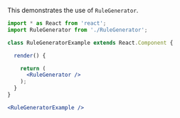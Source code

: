 This demonstrates the use of `RuleGenerator`.

```jsx
import * as React from 'react';
import RuleGenerator from './RuleGenerator';

class RuleGeneratorExample extends React.Component {

  render() {

    return (
      <RuleGenerator />
    );
  }
}

<RuleGeneratorExample />
```

